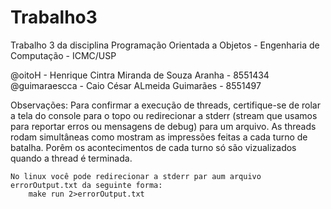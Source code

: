 Trabalho3
=========

Trabalho 3 da disciplina Programação Orientada a Objetos - Engenharia de Computação - ICMC/USP

@oitoH			- Henrique Cintra Miranda de Souza Aranha - 8551434
@guimaraescca 	- Caio César ALmeida Guimarães	- 8551497

Observações:
        Para confirmar a execução de threads, certifique-se de rolar a tela do console para o topo
    ou redirecionar a stderr (stream que usamos para reportar erros ou mensagens de debug)
    para um arquivo.
    	As threads rodam simultâneas como mostram as impressões feitas a cada turno de batalha. Porêm
    os acontecimentos de cada turno só são vizualizados quando a thread é terminada.
    
    No linux você pode redirecionar a stderr par aum arquivo errorOutput.txt da seguinte forma:
        make run 2>errorOutput.txt
